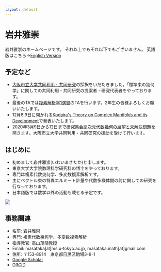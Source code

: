 ```yaml
---
layout: default
---
```




# **岩井雅崇**
岩井雅崇のホームページです。
それ以上でもそれ以下でもございません。
英語版はこちら→[English Version](https://masataka123.github.io/blog3_e/)

## **予定など**
- [大阪市立大学共同利用・共同研究](https://www.sci.osaka-cu.ac.jp/OCAMI/joint/joint-usage.html)の採択をいだたきました。「標準束の幾何学」に関しての共同利用・共同研究の提案者・研究代表者をやっております。 
- 最後のTAでは[複素解析学1演習](https://sites.google.com/site/mathhirachi/courses-2019/complex1-2019)のTAを行います。2年生の皆様よろしくお願いいたします。
- 12月8,9日に開かれる[Kodaira's Theory on Complex Manifolds and its Development](http://ktakayuki.github.io/conf2019_2/ktcmid.html)で発表いたします。
- 2020年3月9日から12日まで研究集会[高次元代数幾何の展望と未解決問題](http://ktakayuki.github.io/conf2019_2/phdagop.html)を開きます。大阪市立大学共同利用・共同研究の援助を受けて行います。


## **はじめに**
- 初めまして岩井雅崇(いわいまさたか)と申します。
- 東京大学大学院数理科学研究科の博士をやっております。
- 専門は複素代数幾何学、多変数複素解析です。
- 主にベクトル束の特異エルミート計量や代数多様体間の射に関しての研究を行なっております。
- 日本語版では数学以外の活動も載せる予定です。

![](https://masataka123.github.io/blog3/picture/1.jpg )

## **事務関連**
- 名前: 岩井雅崇
- 専門: 複素代数幾何学、多変数複素解析
- 指導教官: 高山茂晴教授
- Email: masataka[at]ms.u-tokyo.ac.jp, masataka.math[at]gmail.com
- 住所: 〒153-8914　東京都目黒区駒場3-8-1
- [Google Scholar](https://scholar.google.com/citations?hl=ja&user=ZTKnR6QAAAAJ)
- [ORCiD](https://orcid.org/0000-0002-0273-0360)




